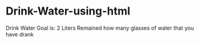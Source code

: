 # Drink-Water-using-html
Drink Water
Goal is: 2 Liters
Remained how many glasses of water that you have drank
